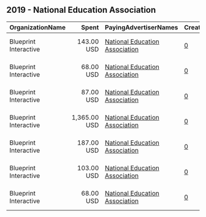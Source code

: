 ## 2019 - National Education Association 
|OrganizationName|Spent|PayingAdvertiserNames|CreativeUrls|Impressions|Genders|AgeBrackets|CountryCodes|BillingAddresses|CandidateBallotInformation|
|:---|---:|:---|:---|---:|:---|:---|:---|:---|:---|
|Blueprint Interactive|143.00 USD|[National Education Association](2019/National_Education_Association.md)|[0](https://www.snap.com/political-ads/asset/54e28a19d5a25f3be0826c877e52387e24d02906f62f174eba6d2228d0c82520?mediaType=png)|74,909|||united states|"1730 Rhode Island Ave NW Suite 1014,Washington,20036,US"||
|Blueprint Interactive|68.00 USD|[National Education Association](2019/National_Education_Association.md)|[0](https://www.snap.com/political-ads/asset/1a912a511d151a574caf78071d5682f4fb573f68e12fb9a4d53fbaa885aa3191?mediaType=mp4)|43,071||15-34|united states|"1730 Rhode Island Ave NW Suite 1014,Washington,20036,US"||
|Blueprint Interactive|87.00 USD|[National Education Association](2019/National_Education_Association.md)|[0](https://www.snap.com/political-ads/asset/7ab22795fdbe26fa3a480724a8551773b90c699111f44820cb9c7cfb06245866?mediaType=png)|48,186|||united states|"1730 Rhode Island Ave NW Suite 1014,Washington,20036,US"||
|Blueprint Interactive|1,365.00 USD|[National Education Association](2019/National_Education_Association.md)|[0](https://www.snap.com/political-ads/asset/8bc4a9c02b9bc5e7b214acc10cbf5df47aa95cae3c80c7c44eaa13d57557ee3a?mediaType=png)|741,903|||united states|"1730 Rhode Island Ave NW Suite 1014,Washington,20036,US"||
|Blueprint Interactive|187.00 USD|[National Education Association](2019/National_Education_Association.md)|[0](https://www.snap.com/political-ads/asset/638d1e59bdf0bb0944fa5ca963237d1adc7c94e55a0a6e144a4ebd830d7336d6?mediaType=mp4)|126,029||15-34|united states|"1730 Rhode Island Ave NW Suite 1014,Washington,20036,US"||
|Blueprint Interactive|103.00 USD|[National Education Association](2019/National_Education_Association.md)|[0](https://www.snap.com/political-ads/asset/1b4e5cc2551345b409ad24b47bc001c28d33ce4c018bdd4d9e34575b6b21a655?mediaType=png)|56,738|||united states|"1730 Rhode Island Ave NW Suite 1014,Washington,20036,US"||
|Blueprint Interactive|68.00 USD|[National Education Association](2019/National_Education_Association.md)|[0](https://www.snap.com/political-ads/asset/221d84542780c05b55691796337a81abc5b5c6a846d82d54a6a76cad1c13a37a?mediaType=mp4)|31,935||15-34|united states|"1730 Rhode Island Ave NW Suite 1014,Washington,20036,US"||

